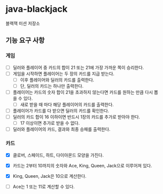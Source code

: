 # java-blackjack

블랙잭 미션 저장소

## 기능 요구 사항

### 게임

-[ ] 딜러와 플레이어 중 카드의 합이 21 또는 21에 가장 가까운 쪽이 승리한다.
-[ ]  게임을 시작하면 플레이어는 두 장의 카드를 지급 받는다.
    -[ ] 이후 플레이어와 딜러의 카드를 출력한다.
    -[ ] 단, 딜러의 카드는 하나만 출력한다.
-[ ] 플레이어는 카드의 숫자 합이 21을 초과하지 않는다면 카드를 원하는 만큼 다시 뽑을 수 있다.
    -[ ] 새로 받을 때 마다 해당 플레이어의 카드를 출력한다.
-[ ] 플레이어가 카드를 다 받으면 딜러의 카드를 확인한다.
-[ ] 딜러의 카드 합이 16 이하이면 반드시 1장의 카드를 추가로 받아야 한다.
    -[ ] 17 이상이면 추가로 받을 수 없다.
-[ ] 딜러와 플레이어의 카드, 결과와 최종 승패를 출력한다.

### 카드

-[x] 클로버, 스페이드, 하트, 다이아몬드 모양을 가진다.
-[x] 카드는 2부터 10까지의 숫자와 Ace, King, Queen, Jack으로 이루어져 있다.
-[x] King, Queen, Jack은 10으로 계산한다.
-[ ] Ace는 1 또는 11로 계산할 수 있다.

